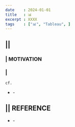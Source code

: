 ```yaml
---
date    : 2024-01-01
title   : 📊  
excerpt : XXXX
tags    : ["📊", "Tableau", ]
---
```


## || 
### | MOTIVATION
### |
`cf.`
- []() - 

## || REFERENCE
- []() -